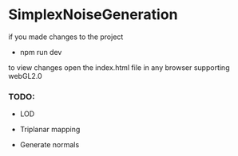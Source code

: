 # SimplexNoiseGeneration

if you made changes to the project
- npm run dev

to view changes open the index.html file in any browser supporting webGL2.0

<h3>TODO: </h3>

- LOD

- Triplanar mapping

- Generate normals

